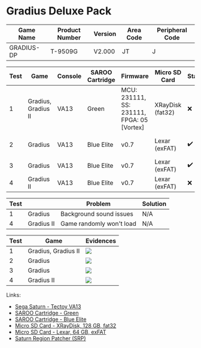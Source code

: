 # Gradius Deluxe Pack

| Game Name  | Product Number | Version | Area Code | Peripheral Code |
| ---------- | -------------- | ------- | --------- | --------------- |
| GRADIUS-DP | T-9509G        | V2.000  | JT        | J               |

| Test | Game                | Console | SAROO Cartridge | Firmware                                   | Micro SD Card    | Status             | Time Played          |
| ---- | ------------------- | ------- | --------------- | ------------------------------------------ | ---------------- | ------------------ | -------------------- |
| 1    | Gradius, Gradius II | VA13    | Green           | MCU: 231111, SS: 231111, FPGA: 05 [Vortex] | XRayDisk (fat32) | :x:                | 12 minutes           |
| 2    | Gradius             | VA13    | Blue Elite      | v0.7                                       | Lexar (exFAT)    | :heavy_check_mark: | 1 hour and 3 minutes |
| 3    | Gradius             | VA13    | Blue Elite      | v0.7                                       | Lexar (exFAT)    | :heavy_check_mark: | 53 minutes           |
| 4    | Gradius II          | VA13    | Blue Elite      | v0.7                                       | Lexar (exFAT)    | :x:                | 56 minutes           |

| Test |            | Problem                  | Solution |
| ---- | ---------- | ------------------------ | -------- |
| 1    | Gradius    | Background sound issues  | N/A      |
| 4    | Gradius II | Game randomly won't load | N/A      |

| Test | Game                | Evidences                                                                                        |
| ---- | ------------------- | ------------------------------------------------------------------------------------------------ |
| 1    | Gradius, Gradius II | [![](https://img.youtube.com/vi/-Z1KiN_29gk/0.jpg)](https://www.youtube.com/watch?v=-Z1KiN_29gk) |
| 2    | Gradius             | [![](https://img.youtube.com/vi/lPc_FqSCBp0/0.jpg)](https://www.youtube.com/watch?v=lPc_FqSCBp0) |
| 3    | Gradius             | [![](https://img.youtube.com/vi/-Q6OWfzRFz4/0.jpg)](https://www.youtube.com/watch?v=-Q6OWfzRFz4) |
| 4    | Gradius II          | [![](https://img.youtube.com/vi/KquCjxHqHfk/0.jpg)](https://www.youtube.com/watch?v=KquCjxHqHfk) |

Links:

- [Sega Saturn - Tectoy VA13](../../../../Info/Consoles/VA13/README.md)
- [SAROO Cartridge - Green](../../../../Info/Cartridges/RetroGameParadiseStore/1.32F/README.md)
- [SAROO Cartridge - Blue Elite](../../../../Info/Cartridges/GuangzhouSanStarOnlineShop/1.6/README.md)
- [Micro SD Card - XRayDisk, 128 GB, fat32](../../../Info/SdCards/XRayDisk/128GB/fat32/README.md)
- [Micro SD Card - Lexar, 64 GB, exFAT](../../../../Info/SdCards/Lexar/64GB/exfat/README.md)
- [Saturn Region Patcher (SRP)](https://segaxtreme.net/resources/saturn-region-patcher.81/download)

